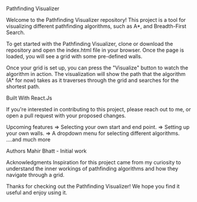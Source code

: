 Pathfinding Visualizer

Welcome to the Pathfinding Visualizer repository! This project is a tool for visualizing different pathfinding algorithms, such as A*, and Breadth-First Search. 

To get started with the Pathfinding Visualizer, clone or download the repository and open the index.html file in your browser. Once the page is loaded, you will see a grid with some pre-defined walls.

Once your grid is set up, you can press the "Visualize" button to watch the algorithm in action. The visualization will show the path that the algorithm (A* for now) takes as it traverses through the grid and searches for the shortest path.


Built With React.Js

If you're interested in contributing to this project, please reach out to me, or open a pull request with your proposed changes.


Upcoming features
=> Selecting your own start and end point.
=> Setting up your own walls.
=> A dropdown menu for selecting different algorithms.
....and much more

Authors
Mahir Bhatt - Initial work

Acknowledgments
Inspiration for this project came from my curiosity to understand the inner workings of pathfinding algorithms and how they navigate through a grid.

Thanks for checking out the Pathfinding Visualizer! We hope you find it useful and enjoy using it.
